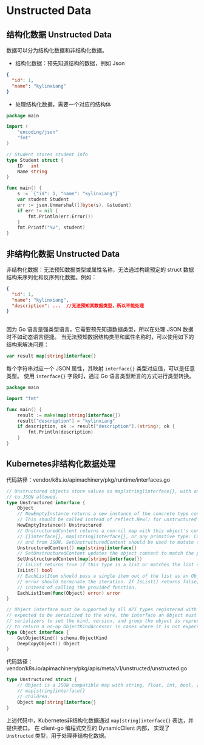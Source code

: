 # Unstructed Data

## 结构化数据 Unstructed Data

数据可以分为结构化数据和非结构化数据。

- 结构化数据：预先知道结构的数据，例如 Json

```json
{
  "id": 1,
  "name": "kylinxiang"
}
```

- 处理结构化数据，需要一个对应的结构体

```go
package main

import (
	"encoding/json"
	"fmt"
)

// Student stores student info
type Student struct {
	ID   int
	Name string
}

func main() {
	s := `{"id": 1, "name": "kylinxiang"}`
	var student Student
	err := json.Unmarshal([]byte(s), &student)
	if err != nil {
		fmt.Println(err.Error())
	}
	fmt.Printf("%v", student)
}
```

## 非结构化数据 Unstructed Data

非结构化数据：无法预知数据类型或属性名称，无法通过构建预定的 struct 数据结构来序列化和反序列化数据。例如：

```json
{
  "id": 1,
  "name": "kylinxiang",
  "description": ...  //无法预知其数据类型，所以不能处理
}
  
```

因为 Go 语言是强类型语言，它需要预先知道数据类型，所以在处理 JSON 数据时不如动态语言便捷。
当无法预知数据结构类型和属性名称时，可以使用如下的结构来解决问题：

```go
var result map[string]interface{}
```

每个字符串对应一个 JSON 属性，其映射 `interface{}` 类型对应值，可以是任意类型。
使用 `interface{}` 字段时，通过 Go 语言类型断言的方式进行类型转换。

```go
package main

import "fmt"

func main() {
	result := make(map[string]interface{})
	result["description"] = "kylinxiang"
	if description, ok := result["description"].(string); ok {
		fmt.Println(description)
	}
}

```

## Kubernetes非结构化数据处理

代码路径：vendor/k8s.io/apimachinery/pkg/runtime/interfaces.go

```go
// Unstructured objects store values as map[string]interface{}, with only values that can be serialized
// to JSON allowed.
type Unstructured interface {
	Object
	// NewEmptyInstance returns a new instance of the concrete type containing only kind/apiVersion and no other data.
	// This should be called instead of reflect.New() for unstructured types because the go type alone does not preserve kind/apiVersion info.
	NewEmptyInstance() Unstructured
	// UnstructuredContent returns a non-nil map with this object's contents. Values may be
	// []interface{}, map[string]interface{}, or any primitive type. Contents are typically serialized to
	// and from JSON. SetUnstructuredContent should be used to mutate the contents.
	UnstructuredContent() map[string]interface{}
	// SetUnstructuredContent updates the object content to match the provided map.
	SetUnstructuredContent(map[string]interface{})
	// IsList returns true if this type is a list or matches the list convention - has an array called "items".
	IsList() bool
	// EachListItem should pass a single item out of the list as an Object to the provided function. Any
	// error should terminate the iteration. If IsList() returns false, this method should return an error
	// instead of calling the provided function.
	EachListItem(func(Object) error) error
}

// Object interface must be supported by all API types registered with Scheme. Since objects in a scheme are
// expected to be serialized to the wire, the interface an Object must provide to the Scheme allows
// serializers to set the kind, version, and group the object is represented as. An Object may choose
// to return a no-op ObjectKindAccessor in cases where it is not expected to be serialized.
type Object interface {
	GetObjectKind() schema.ObjectKind
	DeepCopyObject() Object
}
```

代码路径：vendor/k8s.io/apimachinery/pkg/apis/meta/v1/unstructed/unstructed.go

```go
type Unstructured struct {
	// Object is a JSON compatible map with string, float, int, bool, []interface{}, or
	// map[string]interface{}
	// children.
	Object map[string]interface{}
}
```

上述代码中，Kubernetes非结构化数据通过 `map[string]interface{}` 表达，并提供接口。
在 client-go 编程式交互的 DynamicClient 内部，
实现了 `Unstructed` 类型，用于处理非结构化数据。
